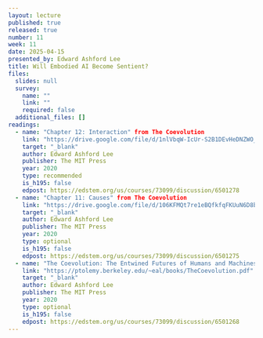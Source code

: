 ```yaml
---
layout: lecture
published: true
released: true
number: 11
week: 11
date: 2025-04-15
presented_by: Edward Ashford Lee
title: Will Embodied AI Become Sentient?
files:
  slides: null
  survey:
    name: ""
    link: ""
    required: false
  additional_files: []
readings: 
  - name: "Chapter 12: Interaction" from The Coevolution
    link: "https://drive.google.com/file/d/1nlVbqW-IcUr-S2B1DEvHeDNZWO_0iQmB/view?usp=sharing"
    target: "_blank"
    author: Edward Ashford Lee
    publisher: The MIT Press
    year: 2020
    type: recommended
    is_h195: false
    edpost: https://edstem.org/us/courses/73099/discussion/6501278
  - name: "Chapter 11: Causes" from The Coevolution
    link: "https://drive.google.com/file/d/106KFMQt7re1eBQfkfqFKUuN6D8bEJAPq/view?usp=sharing"
    target: "_blank"
    author: Edward Ashford Lee
    publisher: The MIT Press
    year: 2020
    type: optional
    is_h195: false
    edpost: https://edstem.org/us/courses/73099/discussion/6501275
  - name: "The Coevolution: The Entwined Futures of Humans and Machines" (full book)
    link: "https://ptolemy.berkeley.edu/~eal/books/TheCoevolution.pdf"
    target: "_blank"
    author: Edward Ashford Lee
    publisher: The MIT Press
    year: 2020
    type: optional
    is_h195: false
    edpost: https://edstem.org/us/courses/73099/discussion/6501268
---
```

